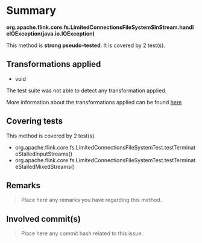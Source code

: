 # Summary
**org.apache.flink.core.fs.LimitedConnectionsFileSystem$InStream.handleIOException(java.io.IOException)**

This method is **strong pseudo-tested**.
It is covered by 2 test(s). 


## Transformations applied

- void


The test suite was not able to detect any transformation applied.

More information about the transformations applied can be found [here](https://github.com/STAMP-project/pitest-descartes)

## Covering tests
This method is covered by 2 test(s).
* org.apache.flink.core.fs.LimitedConnectionsFileSystemTest.testTerminateStalledInputStreams()
* org.apache.flink.core.fs.LimitedConnectionsFileSystemTest.testTerminateStalledMixedStreams()


## Remarks
> Place here any remarks you have regarding this method.

## Involved commit(s)

> Place here any commit hash related to this issue.
